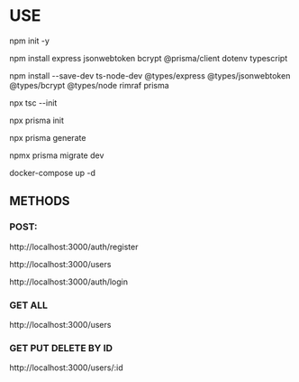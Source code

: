# USE

npm init -y

npm install express jsonwebtoken bcrypt @prisma/client dotenv typescript

npm install --save-dev ts-node-dev @types/express @types/jsonwebtoken @types/bcrypt @types/node rimraf prisma

npx tsc --init

npx prisma init

npx prisma generate

npmx prisma migrate dev

docker-compose up -d


## METHODS

### POST:

http://localhost:3000/auth/register

http://localhost:3000/users

http://localhost:3000/auth/login

### GET ALL

http://localhost:3000/users

### GET PUT DELETE BY ID

http://localhost:3000/users/:id


